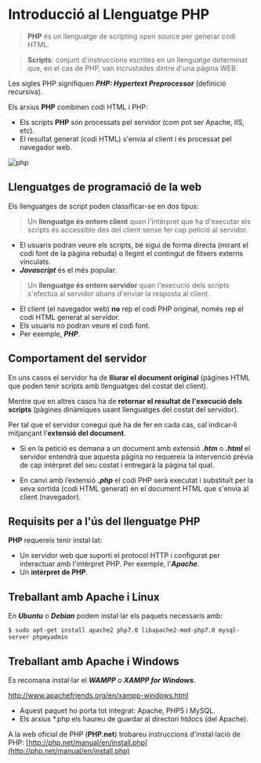 <!-- notoc -->

# Introducció al Llenguatge PHP

> **PHP** és un llenguatge de scripting open source per generar codi HTML.

> **Scripts**: conjunt d'instruccions escrites en un llenguatge determinat que, en el cas de PHP, van incrustades dintre d'una pàgina WEB.

Les sigles PHP signifiquen ***PHP: Hypertext Preprocessor*** (definició recursiva).

Els arxius **PHP** combinen codi HTML i PHP:

  * Els scripts **PHP** són processats pel servidor (com pot ser Apache, IIS, etc).
  * El resultat generat (codi HTML) s'envia al client i és processat pel navegador web.

![php](https://sdz-upload.s3.amazonaws.com/prod/upload/p1ch1_JavaScript%20client%20-%20New%20Page.png)

## Llenguatges de programació de la web

Els llenguatges de script poden classificar-se en dos tipus:

> Un **llenguatge és entorn client** quan l'intèrpret que ha d'executar els scripts és accessible des del client sense fer cap petició al servidor.

* El usuaris podran veure els scripts, bé sigui de forma directa (mirant el codi font de la pàgina rebuda) o llegint el contingut de fitxers externs vinculats.
* **_Javascript_** és el més popular. 	
  
  
> Un **llenguatge és entorn servidor** quan l'execució dels scripts s'efectua al servidor abans d'enviar la resposta al client. 

* El client (el navegador web) **no** rep el codi PHP original, només rep el codi HTML generat al servidor.
* Els usuaris no podran veure el codi font.
* Per exemple, **_PHP_**.


## Comportament del servidor

En uns casos el servidor ha de **lliurar el document original** (pàgines HTML que poden tenir scripts amb llenguatges del costat del client).

Mentre que en altres casos ha de **retornar el resultat de l'execució dels scripts** (pàgines dinàmiques usant llenguatges del costat del servidor).

Per tal que el servidor conegui què ha de fer en cada cas, cal indicar-li mitjançant l'**extensió del document**.

* Si en la petició es demana a un document amb extensió **_.htm_** o **_.html_** el servidor entendrà que aquesta pàgina no requereix la intervenció prèvia de cap intèrpret del seu costat i entregarà la pàgina tal qual.

* En canvi amb l’extensió **_.php_** el codi PHP serà executat i substituït per la seva sortida (codi HTML generat) en el document HTML que s'envia al client (navegador).



## Requisits per a l'ús del llenguatge PHP

**PHP** requereix tenir instal·lat:
* Un servidor web que suporti el protocol HTTP i configurat per interactuar amb l'intèrpret PHP. Per exemple, l'**_Apache_**.
* Un **intèrpret de PHP**.

## Treballant amb Apache i Linux

En **_Ubuntu_** o **_Debian_** podem instal·lar els paquets necessaris amb:

```
$ sudo apt-get install apache2 php7.0 libapache2-mod-php7.0 mysql-server phpmyadmin
```

## Treballant amb Apache i Windows

Es recomana instal·lar el **_WAMPP_** o **_XAMPP for Windows_**.

http://www.apachefriends.org/en/xampp-windows.html

* Aquest paquet ho porta tot integrat: Apache, PHP5 i MySQL.
* Els arxius \*.php els haureu de guardar al directori htdocs (del Apache).

A la web oficial de PHP (**PHP.net**) trobareu instruccions d'instal·lació de PHP: [http://php.net/manual/en/install.php](http://php.net/manual/en/install.php)